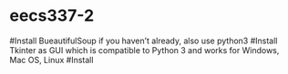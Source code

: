 # eecs337-2
#Install BueautifulSoup if you haven’t already, also use python3
#Install Tkinter as GUI which is compatible to Python 3 and works for Windows, Mac OS, Linux
#Install 
